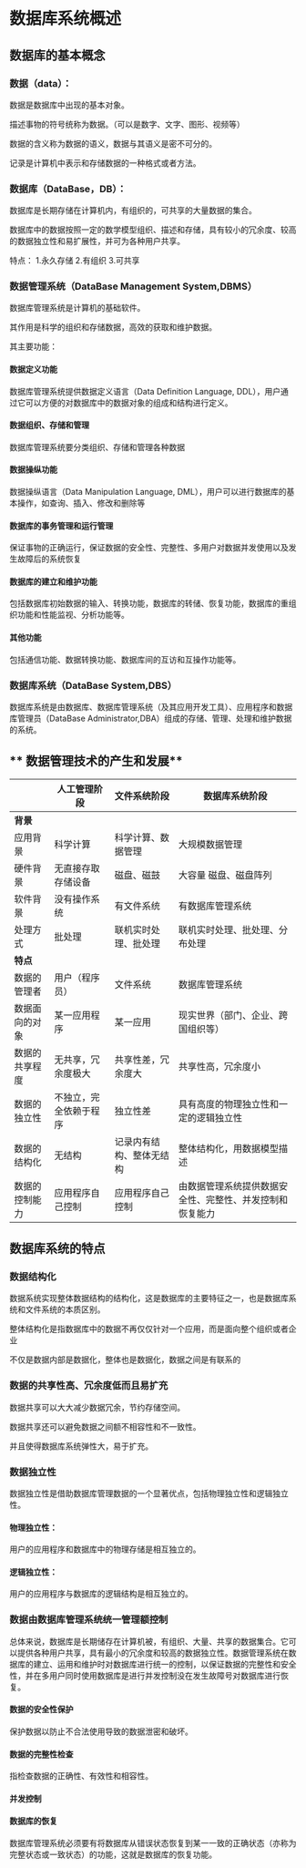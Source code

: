 # 数据库系统概述

## **数据库的基本概念**

### **数据（data）：**

数据是数据库中出现的基本对象。

描述事物的符号统称为数据。（可以是数字、文字、图形、视频等）

数据的含义称为数据的语义，数据与其语义是密不可分的。

记录是计算机中表示和存储数据的一种格式或者方法。

### **数据库（DataBase，DB）：**

数据库是长期存储在计算机内，有组织的，可共享的大量数据的集合。

数据库中的数据按照一定的数学模型组织、描述和存储，具有较小的冗余度、较高的数据独立性和易扩展性，并可为各种用户共享。

特点：
1.永久存储
2.有组织
3.可共享

### **数据管理系统（DataBase Management System,DBMS）**

数据库管理系统是计算机的基础软件。

其作用是科学的组织和存储数据，高效的获取和维护数据。

其主要功能：

#### **数据定义功能**

数据库管理系统提供数据定义语言（Data Definition Language, DDL），用户通过它可以方便的对数据库中的数据对象的组成和结构进行定义。

#### **数据组织、存储和管理**

数据库管理系统要分类组织、存储和管理各种数据

#### **数据操纵功能**

数据操纵语言（Data Manipulation Language, DML），用户可以进行数据库的基本操作，如查询、插入、修改和删除等

#### **数据库的事务管理和运行管理**

保证事物的正确运行，保证数据的安全性、完整性、多用户对数据并发使用以及发生故障后的系统恢复

#### **数据库的建立和维护功能**

包括数据库初始数据的输入、转换功能，数据库的转储、恢复功能，数据库的重组织功能和性能监视、分析功能等。

#### **其他功能**

包括通信功能、数据转换功能、数据库间的互访和互操作功能等。

### **数据库系统（DataBase System,DBS）**

数据库系统是由数据库、数据库管理系统（及其应用开发工具）、应用程序和数据库管理员（DataBase Administrator,DBA）组成的存储、管理、处理和维护数据的系统。

## ** 数据管理技术的产生和发展**

|                | 人工管理阶段           | 文件系统阶段             | 数据库系统阶段                                           |
| -------------- | ---------------------- | ------------------------ | -------------------------------------------------------- |
| **背景**       |                        |                          |                                                          |
| 应用背景       | 科学计算               | 科学计算、数据管理       | 大规模数据管理                                           |
| 硬件背景       | 无直接存取存储设备     | 磁盘、磁鼓               | 大容量 磁盘、磁盘阵列                                    |
| 软件背景       | 没有操作系统           | 有文件系统               | 有数据库管理系统                                         |
| 处理方式       | 批处理                 | 联机实时处理、批处理     | 联机实时处理、批处理、分布处理                           |
| **特点**       |                        |                          |                                                          |
| 数据的管理者   | 用户（程序员）         | 文件系统                 | 数据库管理系统                                           |
| 数据面向的对象 | 某一应用程序           | 某一应用                 | 现实世界（部门、企业、跨国组织等）                       |
| 数据的共享程度 | 无共享，冗余度极大     | 共享性差，冗余度大       | 共享性高，冗余度小                                       |
| 数据的独立性   | 不独立，完全依赖于程序 | 独立性差                 | 具有高度的物理独立性和一定的逻辑独立性                   |
| 数据的结构化   | 无结构                 | 记录内有结构、整体无结构 | 整体结构化，用数据模型描述                               |
| 数据的控制能力 | 应用程序自己控制       | 应用程序自己控制         | 由数据管理系统提供数据安全性、完整性、并发控制和恢复能力 |

## **数据库系统的特点**

### **数据结构化**

数据系统实现整体数据结构的结构化，这是数据库的主要特征之一，也是数据库系统和文件系统的本质区别。

整体结构化是指数据库中的数据不再仅仅针对一个应用，而是面向整个组织或者企业

不仅是数据内部是数据化，整体也是数据化，数据之间是有联系的

### **数据的共享性高、冗余度低而且易扩充**

数据共享可以大大减少数据冗余，节约存储空间。

数据共享还可以避免数据之间额不相容性和不一致性。

并且使得数据库系统弹性大，易于扩充。

### **数据独立性**

数据独立性是借助数据库管理数据的一个显著优点，包括物理独立性和逻辑独立性。

#### **物理独立性：**

用户的应用程序和数据库中的物理存储是相互独立的。

#### **逻辑独立性：**

用户的应用程序与数据库的逻辑结构是相互独立的。

### **数据由数据库管理系统统一管理额控制**

总体来说，数据库是长期储存在计算机被，有组织、大量、共享的数据集合。它可以提供各种用户共享，具有最小的冗余度和较高的数据独立性。数据管理系统在数据库的建立、运用和维护时对数据库进行统一的控制，以保证数据的完整性和安全性，并在多用户同时使用数据库是进行并发控制没在发生故障号对数据库进行恢复。

#### **数据的安全性保护**

保护数据以防止不合法使用导致的数据泄密和破坏。

#### **数据的完整性检查**

指检查数据的正确性、有效性和相容性。

#### **并发控制**

#### **数据库的恢复**

数据库管理系统必须要有将数据库从错误状态恢复到某一一致的正确状态（亦称为完整状态或一致状态）的功能，这就是数据库的恢复功能。
